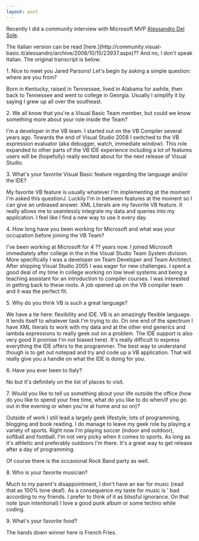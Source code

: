 ```yaml
---
layout: post
---
```

Recently I did a community interview with Microsoft MVP [Alessandro Del
Sole](http://community.visual-basic.it/Alessandro/).

The Italian version can be read [here.](http://community.visual-
basic.it/alessandro/archive/2008/10/15/23937.aspx)?? And no, I don't speak
Italian. The original transcript is below.

1\. Nice to meet you Jared Parsons! Let's begin by asking a simple question:
where are you from?

Born in Kentucky, raised in Tennessee, lived in Alabama for awhile, then back
to Tennessee and went to college in Georgia. Usually I simplify it by saying I
grew up all over the southeast.

2\. We all know that you're a Visual Basic Team member, but could we know
something more about your role inside the Team?

I'm a developer in the VB team. I started out on the VB Compiler several years
ago. Towards the end of Visual Studio 2008 I switched to the VB expression
evaluator (aka debugger, watch, immediate window). This role expanded to other
parts of the VB IDE experience including a lot of features users will be
(hopefully) really excited about for the next release of Visual Studio.

3\. What's your favorite Visual Basic feature regarding the language and/or
the IDE?

My favorite VB feature is usually whatever I'm implementing at the moment I'm
asked this questionJ. Luckily I'm in between features at the moment so I can
give an unbiased answer. XML Literals are my favorite VB feature. It really
allows me to seamlessly integrate my data and queries into my application. I
feel like I find a new way to use it every day.

4\. How long have you been working for Microsoft and what was your occupation
before joining the VB Team?

I've been working at Microsoft for 4 ?? years now. I joined Microsoft
immediately after college in the in the Visual Studio Team System division.
More specifically I was a developer on Team Developer and Team Architect.
After shipping Visual Studio 2005 I was eager for new challenges. I spent a
good deal of my time in college working on low level systems and being a
teaching assistant for an introduction to compiler courses. I was interested
in getting back to these roots. A job opened up on the VB compiler team and it
was the perfect fit.

5\. Why do you think VB is such a great language?

We have a tie here: flexibility and IDE. VB is an amazingly flexible language.
It lends itself to whatever task I'm trying to do. On one end of the spectrum
I have XML literals to work with my data and at the other end generics and
lambda expressions to really geek out on a problem. The IDE support is also
very good (I promise I'm not biased here). It's really difficult to express
everything the IDE offers to the programmer. The best way to understand though
is to get out notepad and try and code up a VB application. That will really
give you a handle on what the IDE is doing for you.

6\. Have you ever been to Italy?

No but it's definitely on the list of places to visit.

7\. Would you like to tell us something about your life outside the office
(how do you like to spend your free time, what do you like to do when/if you
go out in the evening or when you're at home and so on)?

Outside of work I still lead a largely geek lifestyle; lots of programming,
blogging and book reading. I do manage to leave my geek role by playing a
variety of sports. Right now I'm playing soccer (indoor and outdoor), softball
and football. I'm not very picky when it comes to sports. As long as it's
athletic and preferably outdoors I'm there. It's a great way to get release
after a day of programming.

Of course there is the occasional Rock Band party as well.

8\. Who is your favorite musician?

Much to my parent's disappointment, I don't have an ear for music (read that
as 100% tone deaf). As a consequence my taste for music is ' bad according to
my friends. I prefer to think of it as blissful ignorance. On that note (pun
intentional) I love a good punk album or some techno while coding.

9\. What's your favorite food?

The hands down winner here is French Fries.

